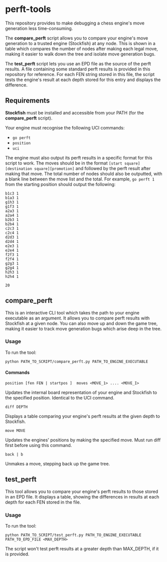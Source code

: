 # perft-tools
This repository provides to make debugging a chess engine's move generation less time-consuming.

The **compare_perft** script allows you to compare your engine's move generation to a trusted engine (Stockfish)
at any node. This is shown in a table which compares the number of nodes after making each legal move, making
it easier to walk down the tree and isolate move generation bugs.

The **test_perft** script lets you use an EPD file as the source of the perft results. A file containing some
standard perft results is provided in this repository for reference. For each FEN string stored in this file,
the script tests the engine's result at each depth stored for this entry and displays the difference.

## Requirements
**Stockfish** must be installed and accessible from your PATH (for the **compare_perft** script).

Your engine must recognise the following UCI commands:
- `go perft`
- `position`
- `uci`

The engine must also output its perft results in a specific format for this script to work.
The moves should be in the format `[start square][destination square][promotion]` and followed by the
perft result after making that move. The total number of nodes should also be outputted, with a blank
line between the move list and the total. For example, `go perft 1` from the starting
position should output the following:

```
b1c3 1
b1a3 1
g1h3 1
g1f3 1
a2a3 1
a2a4 1
b2b3 1
b2b4 1
c2c3 1
c2c4 1
d2d3 1
d2d4 1
e2e3 1
e2e4 1
f2f3 1
f2f4 1
g2g3 1
g2g4 1
h2h3 1
h2h4 1

20
```

## compare_perft
This is an interactive CLI tool which takes the path to your engine executable as an argument.
It allows you to compare perft results with Stockfish at a given node.
You can also move up and down the game tree, making it easier to track move generation bugs which arise
deep in the tree.

### Usage
To run the tool:

`python PATH_TO_SCRIPT/compare_perft.py PATH_TO_ENGINE_EXECUTABLE`

#### Commands
`position [fen FEN | startpos ]  moves <MOVE_1> .... <MOVE_I>`

Updates the internal board representation of your engine and Stockfish to the specified position. Identical to the UCI command.

`diff DEPTH`

Displays a table comparing your engine's perft results at the given depth to Stockfish.

`move MOVE`

Updates the engines' positions by making the specified move. Must run diff first before using this command.

`back | b`

Unmakes a move, stepping back up the game tree.

## test_perft
This tool allows you to compare your engine's perft results to those stored in an EPD file.
It displays a table, showing the differences in results at each depth for each FEN stored in the file.

### Usage
To run the tool:

`python PATH_TO_SCRIPT/test_perft.py PATH_TO_ENGINE_EXECUTABLE PATH_TO_EPD_FILE <MAX_DEPTH>`

The script won't test perft results at a greater depth than MAX_DEPTH, if it is provided.
